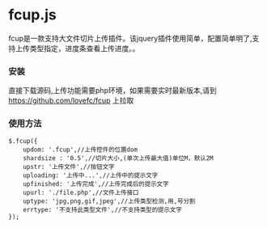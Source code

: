 # fcup.js

fcup是一款支持大文件切片上传插件。该jquery插件使用简单，配置简单明了,支持上传类型指定，进度条查看上传进度。。

### 安装
直接下载源码,上传功能需要php环境，如果需要实时最新版本,请到 https://github.com/lovefc/fcup 上拉取

### 使用方法
````
$.fcup({
	updom: '.fcup',//上传控件的位置dom
	shardsize : '0.5',//切片大小,(单次上传最大值)单位M，默认2M
	upstr: '上传文件',//按钮文字
	uploading: '上传中...',//上传中的提示文字
	upfinished: '上传完成',//上传完成后的提示文字
	upurl: './file.php',//文件上传接口
	uptype: 'jpg,png,gif,jpeg',//上传类型检测,用,号分割
	errtype: '不支持此类型文件',//不支持类型的提示文字
});
````
